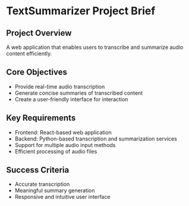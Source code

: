 # TextSummarizer Project Brief

## Project Overview
A web application that enables users to transcribe and summarize audio content efficiently.

## Core Objectives
- Provide real-time audio transcription
- Generate concise summaries of transcribed content
- Create a user-friendly interface for interaction

## Key Requirements
- Frontend: React-based web application
- Backend: Python-based transcription and summarization services
- Support for multiple audio input methods
- Efficient processing of audio files

## Success Criteria
- Accurate transcription
- Meaningful summary generation
- Responsive and intuitive user interface